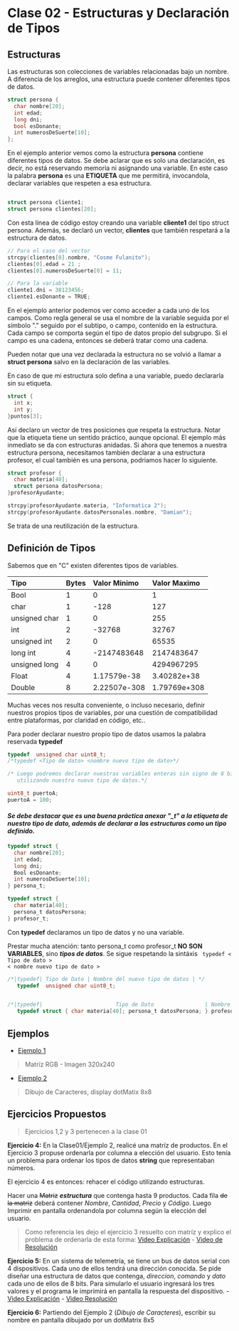 # Clase 02 - Estructuras y Declaración de Tipos

## Estructuras

Las estructuras son colecciones de variables relacionadas bajo un nombre. A diferencia de los arreglos, una estructura puede contener diferentes tipos de datos.

```c
struct persona {
  char nombre[20];
  int edad;
  long dni;
  bool esDonante;
  int numerosDeSuerte[10];
};
```
En el ejemplo anterior vemos como la estructura __persona__ contiene diferentes tipos de datos. Se debe aclarar que es solo una declaración, es decir, no está reservando memoria ni asignando una variable. En este caso la palabra __persona__ es una __ETIQUETA__ que me permitirá, invocandola, declarar variables que respeten a esa estructura.

```c

struct persona cliente1;
struct persona clientes[20];
```
Con esta línea de código estoy creando una variable __cliente1__ del tipo struct persona. Además, se declaró un vector, __clientes__ que también respetará a la estructura de datos.

```c
// Para el caso del vector
strcpy(clientes[0].nombre, "Cosme Fulanito");
clientes[0].edad = 21 ;
clientes[0].numerosDeSuerte[0] = 11;

// Para la variable
cliente1.dni = 38123456;
cliente1.esDonante = TRUE;
```
En el ejemplo anterior podemos ver como acceder a cada uno de los campos. Como regla general se usa el nombre de la variable seguida por el símbolo "." seguido por el subtipo, o campo, contenido en la estructura.
Cada campo se comporta según el tipo de datos propio del subgrupo. Si el campo es una cadena, entonces se deberá tratar como una cadena.

Pueden notar que una vez declarada la estructura no se volvió a llamar a __struct persona__ salvo en la declaración de las variables.

En caso de que mi estructura solo defina a una variable, puedo declararla sin su etiqueta.
```c
struct {
  int x;
  int y;
}puntos[3];

```
Así declaro un vector de tres posiciones que respeta la estructura. Notar que la etiqueta tiene un sentido práctico, aunque opcional. El ejemplo más inmediato se da con estructuras anidadas. Si ahora que tenemos a nuestra estructura persona, necesitamos también declarar a una estructura profesor, el cual también es una persona, podriamos hacer lo siguiente.

```c
struct profesor {
  char materia[40];
  struct persona datosPersona;  
}profesorAyudante;

strcpy(profesorAyudante.materia, "Informatica 2");
strcpy(profesorAyudante.datosPersonales.nombre, "Damian");

```
Se trata de una reutilización de la estructura.


## Definición de Tipos

Sabemos que en "C" existen diferentes tipos de variables.

| Tipo          | Bytes |  Valor Minimo | Valor Maximo  |
| :------------ | :---- |:------------- |:------------- |
| Bool          | 1     |             0 |             1 |
| char          | 1     |          -128 |           127 |
| unsigned char | 1     |             0 |           255 |
| int           | 2     |        -32768 |         32767 |
| unsigned int  | 2     |             0 |         65535 |
| long int      | 4     |   -2147483648 |    2147483647 |
| unsigned long | 4     |             0 |    4294967295 |
| Float         | 4     |   1.17579e-38 |   3.40282e+38 |
| Double        | 8     |  2.22507e-308 |  1.79769e+308 |

Muchas veces nos resulta conveniente, o incluso necesario, definir nuestros propios tipos de variables, por una cuestión de compatibilidad entre plataformas, por claridad en código, etc..

Para poder declarar nuestro propio tipo de datos usamos la palabra reservada __typedef__

```c
typedef  unsigned char uint8_t;
/*typedef <Tipo de dato> <nombre nuevo tipo de dato>*/

/* Luego podremos declarar nuestras variables enteras sin signo de 8 bits,
   utilizando nuestro nuevo tipo de datos.*/

uint8_t puertoA;
puertoA = 100;
```

#### *Se debe destacar que es una buena práctica anexar "\_t" a la etiqueta de nuestro tipo de dato, además de declarar a las estructuras como un tipo definido.*



```c
typedef struct {
  char nombre[20];
  int edad;
  long dni;
  Bool esDonante;
  int numerosDeSuerte[10];
} persona_t;

typedef struct {
  char materia[40];
  persona_t datosPersona;  
} profesor_t;

```

Con __typedef__ declaramos un tipo de datos y no una variable.

Prestar mucha atención: tanto persona_t como profesor_t __NO SON VARIABLES__, sino __*tipos de datos*__. Se sigue respetando la sintáxis <code> typedef < Tipo de dato > < nombre nuevo tipo de dato > </code>


```c
/*|typedef| Tipo de Dato | Nombre del nuevo tipo de datos | */
   typedef  unsigned char uint8_t;


/*|typedef|                       Tipo de Dato                | Nombre del nuevo tipo de datos | */
   typedef struct { char materia[40]; persona_t datosPersona; } profesor_t;

```

## Ejemplos
- [Ejemplo 1](https://github.com/DamRCorba/Informatica2/tree/master/Clase02/Viernes/ejemplos/Ejemplo1)
> Matríz RGB - Imagen 320x240

- [Ejemplo 2](https://github.com/DamRCorba/Informatica2/tree/master/Clase02/Viernes/ejemplos/Ejemplo2)
> Dibujo de Caracteres, display dotMatix 8x8


## Ejercicios Propuestos

> Ejercicios 1,2 y 3 pertenecen a la clase 01

__Ejercicio 4:__
  En la Clase01/Ejemplo 2, realicé una matríz de productos. En el Ejercicio 3 propuse ordenarla por columna a elección del usuario. Esto tenía un problema para ordenar los tipos de datos __string__ que representaban números.

  El ejercicio 4 es entonces: rehacer el código utilizando estructuras.

  Hacer una ~~Matriz~~ __*estructura*__ que contenga hasta 9 productos. Cada fila ~~de la matriz~~ deberá contener *Nombre*, *Cantidad*, *Precio* y *Código*. Luego Imprimir en pantalla ordenandola por columna según la elección del usuario.

  > Como referencia les dejo el ejercicio 3 resuelto con matríz y explico el problema de ordenarla de esta forma: [Video Explicación](https://youtu.be/HkA7FldDdTA) - [Video de Resolución](https://youtu.be/7KCB4mw5SWs)


  __Ejercicio 5:__
   En un sistema de telemetría, se tiene un bus de datos serial con 4 dispositivos. Cada uno de ellos tendrá una dirección conocida. Se pide diseñar una estructura de datos que contenga, *direccion*, *comando* y *dato* cada uno de ellos de 8 bits. Para simularlo el usuario ingresará los tres valores y el programa le imprimirá en pantalla la respuesta del dispositivo.
    - [Video Explicación](https://www.youtube.com/watch?v=4mHLw2v21KM)
    - [Video Resolución](https://www.youtube.com/watch?v=Ei5p7c98AbE)

__Ejercicio 6:__
  Partiendo del Ejemplo 2 (*Dibujo de Caracteres*), escribir su nombre en pantalla dibujado por un dotMatrix 8x5
